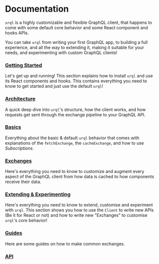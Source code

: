 # Documentation

`urql` is a highly customizable and flexible GraphQL client, that
happens to come with some default core behavior and some React
component and hooks APIs.

You can take `urql` from writing your first GraphQL app, to
building a full experience, and all the way to extending it,
making it suitable for your needs, and experimenting with custom
GraphQL clients!

### [Getting Started](getting-started.md)

Let's get up and running! This section explains how to
install `urql` and use its React components and hooks.
This contains everything you need to know to get started
and just use the default `urql`!

### [Architecture](architecture.md)

A quick deep dive into `urql`'s structure, how the
client works, and how requests get sent through the
exchange pipeline to your GraphQL API.

### [Basics](basics.md)

Everything about the basic & default `urql` behavior
that comes with explanations of the `fetchExchange`,
the `cacheExchange`, and how to use _Subscriptions_.

### [Exchanges](exchanges.md)

Here's everything you need to know to customize and augment
every aspect of the GraphQL client from how data is cached
to how components receive their data.

### [Extending & Experimenting](extending-and-experimenting.md)

Here's everything you need to know to extend,
customise and experiment with `urql`. This section
shows you how to use the `Client` to write new
APIs (Be it for React or not) and how to write
new "Exchanges" to customise `urql`'s core behavior!

### [Guides](guides.md)

Here are some guides on how to make common exchanges.

### [API](api.md)
